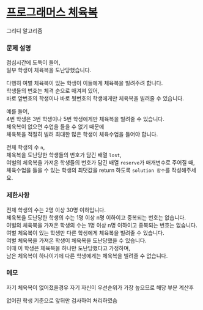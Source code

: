 # [프로그래머스 체육복](https://programmers.co.kr/learn/courses/30/lessons/42862)

그리디 알고리즘

### 문제 설명

점심시간에 도둑이 들어,  
일부 학생이 체육복을 도난당했습니다.

다행히 여벌 체육복이 있는 학생이 이들에게 체육복을 빌려주려 합니다.  
학생들의 번호는 체격 순으로 매겨져 있어,  
바로 앞번호의 학생이나 바로 뒷번호의 학생에게만 체육복을 빌려줄 수 있습니다.

예를 들어,  
4번 학생은 3번 학생이나 5번 학생에게만 체육복을 빌려줄 수 있습니다.  
체육복이 없으면 수업을 들을 수 없기 때문에  
체육복을 적절히 빌려 최대한 많은 학생이 체육수업을 들어야 합니다.

전체 학생의 수 `n`,  
체육복을 도난당한 학생들의 번호가 담긴 배열 `lost`,   
여벌의 체육복을 가져온 학생들의 번호가 담긴 배열 `reserve`가 매개변수로 주어질 때,  
체육수업을 들을 수 있는 학생의 최댓값을 return 하도록 `solution 함수`를 작성해주세요.

### 제한사항

전체 학생의 수는 2명 이상 30명 이하입니다.  
체육복을 도난당한 학생의 수는 1명 이상 n명 이하이고 중복되는 번호는 없습니다.  
여벌의 체육복을 가져온 학생의 수는 1명 이상 n명 이하이고 중복되는 번호는 없습니다.  
여벌 체육복이 있는 학생만 다른 학생에게 체육복을 빌려줄 수 있습니다.  
여벌 체육복을 가져온 학생이 체육복을 도난당했을 수 있습니다.  
이때 이 학생은 체육복을 하나만 도난당했다고 가정하며,  
남은 체육복이 하나이기에 다른 학생에게는 체육복을 빌려줄 수 없습니다.

### 메모

자기 체육복이 없어졌을경우 자기 자신이 우선순위가 가장 높으므로 해당 부분 계산후

없어진 학생 기준으로 앞뒤만 검사하여 처리하였슴